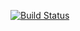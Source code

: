 [![Build Status](https://travis-ci.com/comanezz/django_authentication.svg?token=p6GLx4aAjkxu9jdkk6LH&branch=master)](https://travis-ci.com/comanezz/django_authentication)